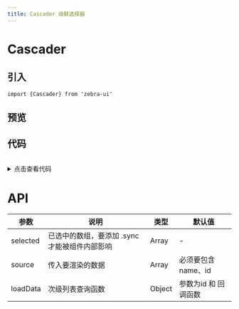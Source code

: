 ```yaml
---
title: Cascader 级联选择器
---
```

# Cascader 
## 引入
```
import {Cascader} from 'zebra-ui' 
```
## 预览
<ClientOnly>
  <cascader-demo/>
</ClientOnly>


## 代码
<details style="margin-top: 32px;">
 <summary style=" outline: none">点击查看代码</summary> 

```vue
    <g-cascader
      :source.sync="source"
      popover-height="180px"
      :selected.sync="selected"
      :load-data="updateNewList"
    >
    </g-cascader>
```
</details>


# API
<table>
    <thead>
      <th>参数</th>
      <th>说明</th>
      <th>类型</th>
      <th>默认值</th>
    </thead>
    <tbody>
      <tr>
        <td>selected</td>
        <td> 已选中的数组，要添加 .sync 才能被组件内部影响</td>
        <td>Array</td>
        <td>-</td>
      </tr>
      <tr>
        <td>source</td>
        <td>传入要渲染的数据</td>
        <td>Array</td>
        <td>必须要包含name、id</td>
      </tr>
      <tr>
        <td>loadData</td>
        <td>次级列表查询函数</td>
        <td>Object</td>
        <td>参数为id 和 回调函数</td>
      </tr>
    </tbody>
    </table>
    

